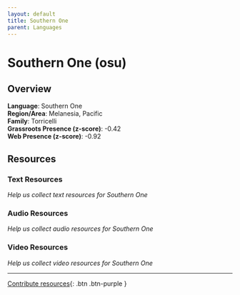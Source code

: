 ```yaml
---
layout: default
title: Southern One
parent: Languages
---
```


# Southern One (osu)

## Overview

**Language**: Southern One  
**Region/Area**: Melanesia, Pacific  
**Family**: Torricelli  
**Grassroots Presence (z-score)**: -0.42  
**Web Presence (z-score)**: -0.92  

## Resources

### Text Resources
*Help us collect text resources for Southern One*

### Audio Resources
*Help us collect audio resources for Southern One*

### Video Resources
*Help us collect video resources for Southern One*

---

[Contribute resources](https://forms.office.com/e/1SfLJx3u1r){: .btn .btn-purple }
